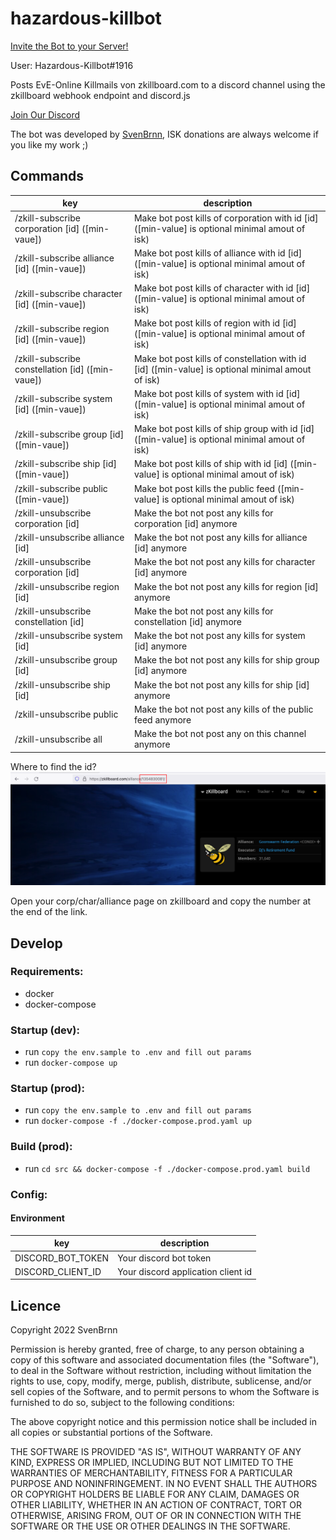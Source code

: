 # hazardous-killbot
[Invite the Bot to your Server!](https://discord.com/api/oauth2/authorize?client_id=981835348030160948&permissions=274877925376&scope=bot%20applications.commands)

User: Hazardous-Killbot#1916

Posts EvE-Online Killmails von zkillboard.com to a discord channel using the zkillboard webhook endpoint and discord.js

[Join Our Discord](https://discord.gg/ACCRMvPGSf)

The bot was developed by [SvenBrnn](https://zkillboard.com/character/694883910/), ISK donations are always welcome if you like my work ;)

## Commands

| key                                              | description                                                                                      |
|--------------------------------------------------|--------------------------------------------------------------------------------------------------|
| /zkill-subscribe corporation [id] ([min-vaue])   | Make bot post kills of corporation with id [id] ([min-value] is optional minimal amout of isk)   |
| /zkill-subscribe alliance [id] ([min-vaue])      | Make bot post kills of alliance with id [id] ([min-value] is optional minimal amout of isk)      |
| /zkill-subscribe character [id] ([min-vaue])     | Make bot post kills of character with id [id] ([min-value] is optional minimal amout of isk)     |
| /zkill-subscribe region [id] ([min-vaue])        | Make bot post kills of region with id [id] ([min-value] is optional minimal amout of isk)        |
| /zkill-subscribe constellation [id] ([min-vaue]) | Make bot post kills of constellation with id [id] ([min-value] is optional minimal amout of isk) |
| /zkill-subscribe system [id] ([min-vaue])        | Make bot post kills of system with id [id] ([min-value] is optional minimal amout of isk)        |
| /zkill-subscribe group [id] ([min-vaue])         | Make bot post kills of ship group with id [id] ([min-value] is optional minimal amout of isk)    |
| /zkill-subscribe ship [id] ([min-vaue])          | Make bot post kills of ship with id [id] ([min-value] is optional minimal amout of isk)          |
| /zkill-subscribe public ([min-vaue])             | Make bot post kills the public feed ([min-value] is optional minimal amout of isk)               |
| /zkill-unsubscribe corporation [id]              | Make the bot not post any kills for corporation [id] anymore                                     |
| /zkill-unsubscribe alliance [id]                 | Make the bot not post any kills for alliance [id] anymore                                        |
| /zkill-unsubscribe corporation [id]              | Make the bot not post any kills for character [id] anymore                                       |
| /zkill-unsubscribe region [id]                   | Make the bot not post any kills for region [id] anymore                                          |
| /zkill-unsubscribe constellation [id]            | Make the bot not post any kills for constellation [id] anymore                                   |
| /zkill-unsubscribe system [id]                   | Make the bot not post any kills for system [id] anymore                                          |
| /zkill-unsubscribe group [id]                    | Make the bot not post any kills for ship group [id] anymore                                      |
| /zkill-unsubscribe ship [id]                     | Make the bot not post any kills for ship [id] anymore                                            |
| /zkill-unsubscribe public                        | Make the bot not post any kills of the public feed anymore                                       |
| /zkill-unsubscribe all                           | Make the bot not post any on this channel anymore                                                |

Where to find the id?
![](./docs/id.png)

Open your corp/char/alliance page on zkillboard and copy the number at the end of the link.

## Develop

### Requirements:

- docker
- docker-compose


### Startup (dev):

- run `copy the env.sample to .env and fill out params`
- run `docker-compose up`

### Startup (prod):
 
- run `copy the env.sample to .env and fill out params`
- run `docker-compose -f ./docker-compose.prod.yaml up`

### Build (prod):
 
- run `cd src && docker-compose -f ./docker-compose.prod.yaml build`

### Config:

#### Environment

| key                  | description                        |
|----------------------|------------------------------------|
| DISCORD_BOT_TOKEN    | Your discord bot token             |
| DISCORD_CLIENT_ID    | Your discord application client id |

## Licence 
Copyright 2022 SvenBrnn

Permission is hereby granted, free of charge, to any person obtaining a copy of this software and associated documentation files (the "Software"), to deal in the Software without restriction, including without limitation the rights to use, copy, modify, merge, publish, distribute, sublicense, and/or sell copies of the Software, and to permit persons to whom the Software is furnished to do so, subject to the following conditions:

The above copyright notice and this permission notice shall be included in all copies or substantial portions of the Software.

THE SOFTWARE IS PROVIDED "AS IS", WITHOUT WARRANTY OF ANY KIND, EXPRESS OR IMPLIED, INCLUDING BUT NOT LIMITED TO THE WARRANTIES OF MERCHANTABILITY, FITNESS FOR A PARTICULAR PURPOSE AND NONINFRINGEMENT. IN NO EVENT SHALL THE AUTHORS OR COPYRIGHT HOLDERS BE LIABLE FOR ANY CLAIM, DAMAGES OR OTHER LIABILITY, WHETHER IN AN ACTION OF CONTRACT, TORT OR OTHERWISE, ARISING FROM, OUT OF OR IN CONNECTION WITH THE SOFTWARE OR THE USE OR OTHER DEALINGS IN THE SOFTWARE.
